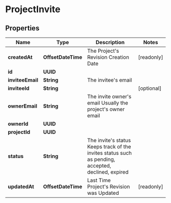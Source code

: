 

# ProjectInvite


## Properties

Name | Type | Description | Notes
------------ | ------------- | ------------- | -------------
**createdAt** | **OffsetDateTime** | The Project&#39;s Revision Creation Date |  [readonly]
**id** | **UUID** |  | 
**inviteeEmail** | **String** | The invitee&#39;s email | 
**inviteeId** | **String** |  |  [optional]
**ownerEmail** | **String** | The invite owner&#39;s email Usually the project&#39;s owner email | 
**ownerId** | **UUID** |  | 
**projectId** | **UUID** |  | 
**status** | **String** | The invite&#39;s status Keeps track of the invites status such as pending, accepted, declined, expired | 
**updatedAt** | **OffsetDateTime** | Last Time Project&#39;s Revision was Updated |  [readonly]



